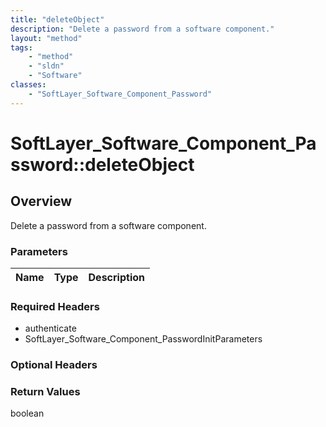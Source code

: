 ```yaml
---
title: "deleteObject"
description: "Delete a password from a software component."
layout: "method"
tags:
    - "method"
    - "sldn"
    - "Software"
classes:
    - "SoftLayer_Software_Component_Password"
---
```

# SoftLayer_Software_Component_Password::deleteObject
## Overview 
Delete a password from a software component. 

### Parameters 
|Name | Type | Description |
| --- | --- | --- |


### Required Headers
* authenticate
* SoftLayer_Software_Component_PasswordInitParameters

### Optional Headers

### Return Values
boolean

